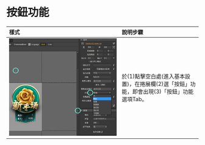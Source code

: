 # 按鈕功能

| 樣式 | 說明步驟 |
| :--- | :--- |
| ![](/assets/function.png) | 於\(1\)點擊空白處\(進入基本設置\)，在捲展欄\(2\)選「按鈕」功能，即會出現\(3\)「按鈕」功能選項Tab。 |



